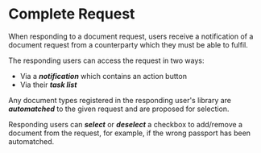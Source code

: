 
# Complete Request

When responding to a document request, users receive a notification of a document request from a counterparty which they must be able to fulfil.

The responding users can access the request in two ways:

* Via a _**notification**_ which contains an action button
* Via their _**task list**_

Any document types registered in the responding user&#39;s library are _**automatched**_ to the given request and are proposed for selection.

Responding users can _**select**_ or _**deselect**_ a checkbox to add/remove a document from the request, for example, if the wrong passport has been automatched.

